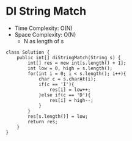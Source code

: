 # DI String Match

- Time Complexity: O(N)
- Space Complexity: O(N)
  - N as length of s

```
class Solution {
    public int[] diStringMatch(String s) {
        int[] res = new int[s.length() + 1];
        int low = 0, high = s.length();
        for(int i = 0; i < s.length(); i++){
            char c = s.charAt(i);
            if(c == 'I'){
                res[i] = low++;
            }else if(c == 'D'){
                res[i] = high--;
            }
        }
        res[s.length()] = low;
        return res;
    }
}
```
